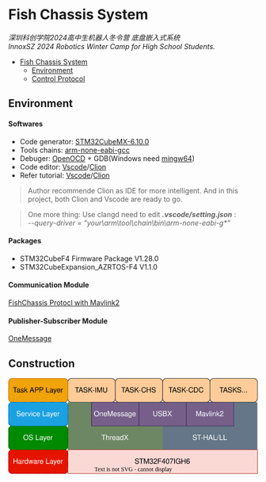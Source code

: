 <!--
 * @Description: 
 * @Author: qianwan
 * @Date: 2023-12-19 17:41:51
 * @LastEditTime: 2023-12-20 13:04:31
 * @LastEditors: qianwan
-->
# Fish Chassis System
*深圳科创学院2024高中生机器人冬令营 底盘嵌入式系统*   
*InnoxSZ 2024 Robotics Winter Camp for High School Students.* 

- [Fish Chassis System](#fish-chassis-system)
  - [Environment](#environment)
  - [Control Protocol](#control-protocol)


## Environment
#### Softwares
- Code generator: [STM32CubeMX-6.10.0](https://www.st.com/zh/development-tools/stm32cubemx.html)
- Tools chains: [arm-none-eabi-gcc](https://developer.arm.com/downloads/-/arm-gnu-toolchain-downloads)
- Debuger: [OpenOCD](https://github.com/xpack-dev-tools/openocd-xpack/releases) + GDB(Windows need [mingw64](https://github.com/skeeto/w64devkit/releases))
- Code editor: [Vscode](https://code.visualstudio.com/)/[Clion](https://www.jetbrains.com/zh-cn/clion/)
- Refer tutorial:  [Vscode](https://gitee.com/hnuyuelurm/basic_framework/blob/master/.Doc/VSCode+Ozone%E4%BD%BF%E7%94%A8%E6%96%B9%E6%B3%95.md)/[Clion](https://zhuanlan.zhihu.com/p/145801160)

> Author recommende Clion as IDE for more intelligent. And in this project, both Clion and Vscode are ready to go.   
 
> One more thing: Use clangd need to edit ___.vscode/setting.json___ :    
>   _--query-driver = "your\\arm\\tool\\chain\\bin\\arm-none-eabi-g*"_

#### Packages
- STM32CubeF4 Firmware Package V1.28.0
- STM32CubeExpansion_AZRTOS-F4 V1.1.0

#### Communication Module
[FishChassis Protocl with Mavlink2](./Mavlink/README.md)

#### Publisher-Subscriber Module
[OneMessage](Module/OneMessage/README.md)

## Construction
![Layer](Doc/system_layer.svg)